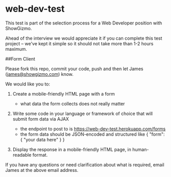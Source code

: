 # web-dev-test

This test is part of the selection process for a Web Developer position with ShowGizmo. 

Ahead of the interview we would appreciate it if you can complete this test project – we've kept it simple so it should not take more than 1-2 hours maximum.

##Form Client
 
Please fork this repo, commit your code, push and then let James (james@showgizmo.com) know.
 
We would like you to:
 
1. Create a mobile-friendly HTML page with a form
    - what data the form collects does not really matter
 
2. Write some code in your language or framework of choice that will submit form data via AJAX
    - the endpoint to post to is https://web-dev-test.herokuapp.com/forms
    - the form data should be JSON-encoded and structured like { "form": { "your data here" } }
    
3. Display the response in a mobile-friendly HTML page, in human-readable format.

If you have any questions or need clarification about what is required, email James at the above email address.
